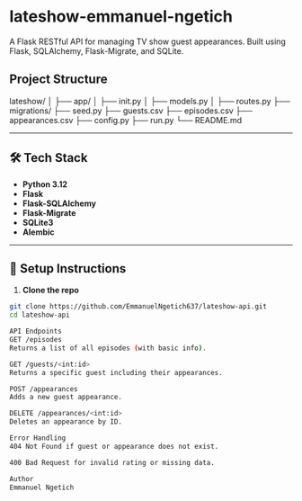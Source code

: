 # lateshow-emmanuel-ngetich


A Flask RESTful API for managing TV show guest appearances. Built using Flask, SQLAlchemy, Flask-Migrate, and SQLite.

## Project Structure
lateshow/
│
├── app/
│ ├── init.py 
│ ├── models.py 
│ ├── routes.py 
├── migrations/
├── seed.py 
├── guests.csv 
├── episodes.csv 
├── appearances.csv 
├── config.py
├── run.py 
└── README.md 


---

## 🛠️ Tech Stack

- **Python 3.12**
- **Flask**
- **Flask-SQLAlchemy**
- **Flask-Migrate**
- **SQLite3**
- **Alembic**

---

## 🚀 Setup Instructions

1. **Clone the repo**  
```bash
git clone https://github.com/EmmanuelNgetich637/lateshow-api.git
cd lateshow-api

API Endpoints
GET /episodes
Returns a list of all episodes (with basic info).

GET /guests/<int:id>
Returns a specific guest including their appearances.

POST /appearances
Adds a new guest appearance.

DELETE /appearances/<int:id>
Deletes an appearance by ID.

Error Handling
404 Not Found if guest or appearance does not exist.

400 Bad Request for invalid rating or missing data.

Author
Emmanuel Ngetich
